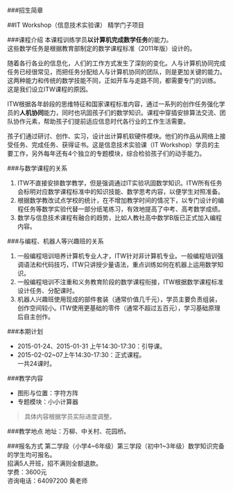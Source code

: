 ###招生简章

##IT Workshop（信息技术实验课）
精学门子项目

###课程介绍
本课程训练学员**以计算机完成数学任务**的能力。  
这些数学任务是根据教育部制定的数学课程标准（2011年版）设计的。

随着各行各业的信息化，人们的工作方式发生了深刻的变化。人与计算机协同完成任务已经很常见，而把任务分配给人与计算机协同的团队，则是更加关键的能力。这两种能力和传统的数学技能不同，正如开车与走路不同，都需要专门的训练。  
这是我们设立ITW课程的原因。    

ITW根据各年龄段的思维特征和国家课程标准内容，通过一系列的创作任务强化学员的**人机协同**能力，同时也巩固孩子们的数学知识。课程中穿插安排算法交流、团队协作元素，帮助孩子们提前适应信息时代各行业的工作生活需要。

孩子们通过研讨、创作、实习，设计出计算机软硬件模块。他们的作品从网络上接受任务、完成任务、获得证书。这是信息技术实验课（IT Workshop）学员的主要工作，另外每年还有4个独立的专题模块，综合检验孩子们的动手能力。

###与数学课程的关系
1. ITW不直接安排数学教学，但是强调通过IT实验巩固数学知识。ITW所有任务会标明对应数学课程标准中的知识技能、数学思考内容，以便学生对照准备。  
2. 根据数学教改试点学校的统计，在不增加教学时间的情况下，以专门设计的编程任务等数学实验代替一部分纸笔练习，有效地提高了中考、高考数学成绩。  
3. 数学与信息技术课程有融合的趋势，比如人教社高中数学B版已正式加入编程内容。  

###与编程、机器人等兴趣班的关系
1. 一般编程培训培养计算机专业人才，ITW针对非计算机专业。一般编程培训强调语法和代码技巧，ITW只讲授少量语法，重点训练如何在机器上运用数学知识。
2. 一般编程培训不注重和义务教育阶段的数学课程衔接，ITW根据数学课程标准设计任务、分配课时。
3. 机器人兴趣班使用现成的部件套装（通常价值几千元），学员主要负责组装，创作空间较小。ITW使用更基础的零件（通常不超过五百元），学习基础原理后自主创作。

###本期计划
- 2015-01-24、2015-01-31 上午14:30-17:30：引导课。 
- 2015-02-02~07上午14:30-17:30：正式课程。  
一共24课时。

###教学内容  
* 图形与位置：字符方阵
* 专题模块：小小计算器

> 具体内容根据学员实际进度调整。

###教学地点
地址：万柳、中关村、花园桥。  

###报名方式
第二学段（小学4~6年级）第三学段（初中1~3年级）数学知识完备的学生均可报名。  
招满5人开班，招不满则全额退款。  
学费：3600元  
咨询电话：64097200 黄老师